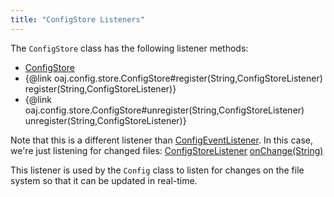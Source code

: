 ```yaml
---
title: "ConfigStore Listeners"
---
```


The `ConfigStore` class has the following listener methods:
- [ConfigStore](../apidocs/org/apache/juneau/config/store/ConfigStore.html)
- \{@link oaj.config.store.ConfigStore#register(String,ConfigStoreListener) register(String,ConfigStoreListener)\}
- \{@link oaj.config.store.ConfigStore#unregister(String,ConfigStoreListener) unregister(String,ConfigStoreListener)\}

Note that this is a different listener than [ConfigEventListener](../apidocs/org/apache/juneau/config/event/ConfigEventListener.html).
In this case, we're just listening for changed files:
<tree>
<java-class>[ConfigStoreListener](../apidocs/org/apache/juneau/config/store/ConfigStoreListener.html)</java-class>
<node-1><java-method>[onChange(String)](../apidocs/org/apache/juneau/config/store/ConfigStoreListener.html#onChange(String))</java-method></node-1>
</tree>

This listener is used by the `Config` class to listen for changes on the file system so that it can be updated in real-time.
